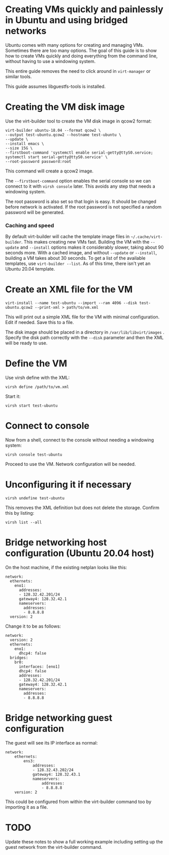# Creating VMs quickly and painlessly in Ubuntu and using bridged networks

Ubuntu comes with many options for creating and managing VMs. Sometimes there are too many options. The goal 
of this guide is to show how to create VMs quickly and doing everything from the command line, without
having to use a windowing system.

This entire guide removes the need to click around in `virt-manager` or similar tools.

This guide assumes libguestfs-tools is installed.

# Creating the VM disk image

Use the virt-builder tool to create the VM disk image in qcow2 format:

    virt-builder ubuntu-18.04 --format qcow2 \
    --output test-ubuntu.qcow2 --hostname test-ubuntu \
    --update \
    --install emacs \
    --size 15G \
    --firstboot-command 'systemctl enable serial-getty@ttyS0.service; systemctl start serial-getty@ttyS0.service' \
    --root-password password:root

This command will create a qcow2 image. 

The `--firstboot-command` option enables the serial console so we can connect to it with `virsh console` later. This avoids
any step that needs a windowing system.

The root password is also set so that login is easy. It should be changed before network is activated. If the root
password is not specified a random password will be generated.

### Caching and speed

By default virt-builder will cache the template image files in `~/.cache/virt-builder`. This makes creating new VMs fast.
Building the VM with the `--update` and `--install` options makes it considerably slower, taking about 90 seconds more. 
With a cached image, and without `--update` or `--install`, building a VM
takes about 30 seconds. To get a list of the available templates, use `virt-builder --list`. As of this time, there isn't yet an Ubuntu 20.04 template.

# Create an XML file for the VM

    virt-install --name test-ubuntu --import --ram 4096 --disk test-ubuntu.qcow2 --print-xml > path/to/vm.xml

This will print out a simple XML file for the VM with minimal configuration. Edit if needed. Save this to a file.

The disk image should be placed in a directory in `/var/lib/libvirt/images` . Specify the disk path correctly with the `--disk` parameter
and then the XML will be ready to use.

# Define the VM

Use virsh define with the XML:

    virsh define /path/to/vm.xml

Start it:

    virsh start test-ubuntu

# Connect to console

Now from a shell, connect to the console without needing a windowing system:

    virsh console test-ubuntu

Proceed to use the VM. Network configuration will be needed.

# Unconfiguring it if necessary

    virsh undefine test-ubuntu

This removes the XML definition but does not delete the storage. Confirm this by listing:

    virsh list --all

# Bridge networking host configuration (Ubuntu 20.04 host)

On the host machine, if the existing netplan looks like this:

    network:
      ethernets:
        eno1:
          addresses:
          - 128.32.42.201/24
          gateway4: 128.32.42.1
          nameservers:
            addresses:
            - 8.8.8.8
      version: 2

Change it to be as follows:

    network:
      version: 2
      ethernets:
        eno1:
          dhcp4: false
      bridges:
        br0:
          interfaces: [eno1]
          dhcp4: false
          addresses:
          - 128.32.42.201/24
          gateway4: 128.32.42.1
          nameservers:
            addresses:
            - 8.8.8.8

# Bridge networking guest configuration

The guest will see its IP interface as normal:

    network:
        ethernets:
            ens3:
                addresses:
                - 128.32.43.202/24
                gateway4: 128.32.43.1
                nameservers:
                    addresses:
                    - 8.8.8.8
        version: 2

This could be configured from within the virt-builder command too by importing it as a file. 

# TODO

Update these notes to show a full working example including setting up the guest network from the virt-builder command.
